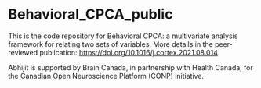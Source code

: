 # Behavioral_CPCA_public

This is the code repository for Behavioral CPCA: a multivariate analysis framework for relating two sets of variables. 
More details in the peer-reviewed publication: https://doi.org/10.1016/j.cortex.2021.08.014

Abhijit is supported by Brain Canada, in partnership with Health Canada, for the Canadian Open Neuroscience Platform (CONP) initiative. 
